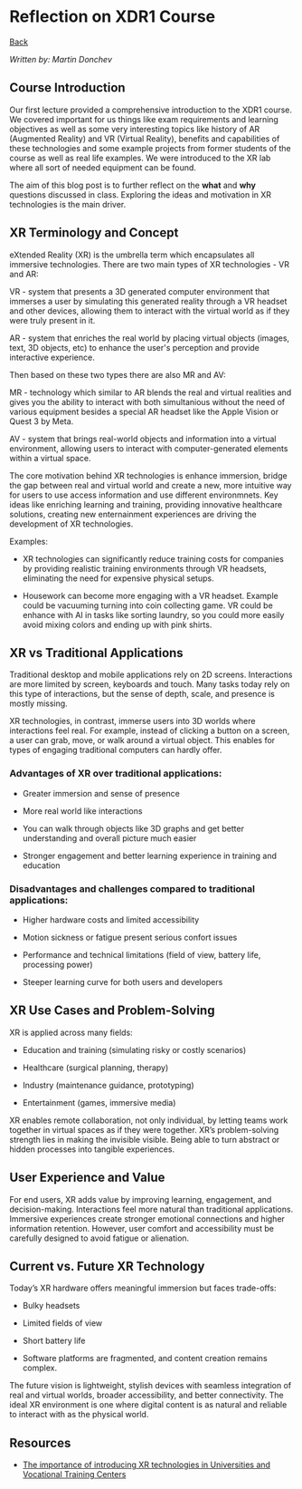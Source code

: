 # Reflection on XDR1 Course

[Back](../README.md)

_Written by: Martin Donchev_

## Course Introduction
Our first lecture provided a comprehensive introduction to the XDR1 course. We covered important for us things like exam requirements and learning objectives as well as some very interesting topics like history of AR (Augmented Reality) and VR (Virtual Reality), benefits and capabilities of these technologies and some example projects from former students of the course as well as real life examples.
We were introduced to the XR lab where all sort of needed equipment can be found.

The aim of this blog post is to further reflect on the **what** and **why** questions discussed in class. Exploring the ideas and motivation in XR technologies is the main driver.

## XR Terminology and Concept

eXtended Reality (XR) is the umbrella term which encapsulates all immersive technologies. There are two main types of XR technologies - VR and AR:

VR - system that presents a 3D generated computer environment that immerses a user by simulating this generated reality through a VR headset and other devices, allowing them to interact with the virtual world as if they were truly present in it.

AR - system that enriches the real world by placing virtual objects (images, text, 3D objects, etc) to enhance the user's perception and provide interactive experience.

Then based on these two types there are also MR and AV:

MR - technology which similar to AR blends the real and virtual realities and gives you the ability to interact with both simultanious without the need of various equipment besides a special AR headset like the Apple Vision or Quest 3 by Meta.

AV - system that brings real-world objects and information into a virtual environment, allowing users to interact with computer-generated elements within a virtual space.

The core motivation behind XR technologies is enhance immersion, bridge the gap between real and virtual world and create a new, more intuitive way for users to use access information and use different environmnets. Key ideas like enriching learning and training, providing innovative healthcare solutions, creating new enternainment experiences are driving the development of XR technologies.

Examples: 

- XR technologies can significantly reduce training costs for companies by providing realistic training environments through VR headsets, eliminating the need for expensive physical setups.

- Housework can become more engaging with a VR headset. Example could be vacuuming turning into coin collecting game. VR could be enhance with AI in tasks like sorting laundry, so you could more easily avoid mixing colors and ending up with pink shirts.

## XR vs Traditional Applications

Traditional desktop and mobile applications rely on 2D screens. Interactions are more limited by screen, keyboards and touch. Many tasks today rely on this type of interactions, but the sense of depth, scale, and presence is mostly missing.

XR technologies, in contrast, immerse users into 3D worlds where interactions feel real. For example, instead of clicking a button on a screen, a user can grab, move, or walk around a virtual object. This enables for types of engaging traditional computers can hardly offer.

### Advantages of XR over traditional applications:

- Greater immersion and sense of presence

- More real world like interactions

- You can walk through objects like 3D graphs and get better understanding and overall picture much easier

- Stronger engagement and better learning experience in training and education

### Disadvantages and challenges compared to traditional applications:

- Higher hardware costs and limited accessibility

- Motion sickness or fatigue present serious confort issues

- Performance and technical limitations (field of view, battery life, processing power)

- Steeper learning curve for both users and developers

## XR Use Cases and Problem-Solving
XR is applied across many fields:

- Education and training (simulating risky or costly scenarios) 

- Healthcare (surgical planning, therapy)

- Industry (maintenance guidance, prototyping)

- Entertainment (games, immersive media)

 XR enables remote collaboration, not only individual, by letting teams work together in virtual spaces as if they were together. XR’s problem-solving strength lies in making the invisible visible. Being able to turn abstract or hidden processes into tangible experiences.

## User Experience and Value
For end users, XR adds value by improving learning, engagement, and decision-making. Interactions feel more natural than traditional applications. Immersive experiences create stronger emotional connections and higher information retention. However, user comfort and accessibility must be carefully designed to avoid fatigue or alienation.

## Current vs. Future XR Technology
Today’s XR hardware offers meaningful immersion but faces trade-offs: 

- Bulky headsets 

- Limited fields of view 

- Short battery life 

- Software platforms are fragmented, and content creation remains complex. 

The future vision is lightweight, stylish devices with seamless integration of real and virtual worlds, broader accessibility, and better connectivity. The ideal XR environment is one where digital content is as natural and reliable to interact with as the physical world.

## Resources
- [The importance of introducing XR technologies in Universities and Vocational Training Centers](https://alliance4xr.eu/2024/07/03/the-importance-of-introducing-xr-technologies-in-universities-and-professional-training-centers/#:~:text=XR%20technologies%20can%20contribute%20significantly,in%20an%20increasingly%20digital%20world.)